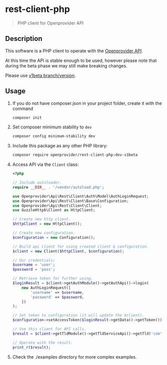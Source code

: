 # rest-client-php

> PHP client for Openprovider API

Description
-----------

This software is a PHP client to operate with the [Openprovider API](https://github.com/openprovider/api-documentation).

At this time the API is stable enough to be used, however please note that during the beta phase we may still make breaking changes.

Please use [v1beta branch/version](https://github.com/openprovider/rest-client-php/tree/v1beta).


Usage
-----------
1. If you do not have composer.json in your project folder, create it with the command
	```bash
	composer init
	```
2. Set composer minimum stability to `dev`  
	```bash
	composer config minimum-stability dev
	```
3. Include this package as any other PHP library: 
	```bash
	composer require openprovider/rest-client-php:dev-v1beta
	```
4. Access API via the `Client` class:
	```php
	<?php
	
	// Include autoloader.
	require __DIR__ . '/vendor/autoload.php';
	
	use Openprovider\Api\Rest\Client\Auth\Model\AuthLoginRequest;
	use Openprovider\Api\Rest\Client\Base\Configuration;
	use Openprovider\Api\Rest\Client\Client;
	use GuzzleHttp6\Client as HttpClient;
	
	// Create new http client.
	$httpClient = new HttpClient();
	
	// Create new configuration.
	$configuration = new Configuration();
	
	// Build api client for using created client & configuration.
	$client = new Client($httpClient, $configuration);
	
	// Our credentials;
	$username = 'user';
	$password = 'pass';
	
	// Retrieve token for further using.
	$loginResult = $client->getAuthModule()->getAuthApi()->login(
		new AuthLoginRequest([
			'username' => $username,
			'password' => $password,
		])
	);
	
	// Set token to configuration (it will update the $client).
	$configuration->setAccessToken($loginResult->getData()->getToken());
	
	// Use this client for API calls.
	$result = $client->getTldModule()->getTldServiceApi()->getTld('com');
	
	// Operate with the result.
	print_r($result);
	```
5. Check the ./examples directory for more complex examples.
